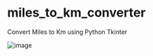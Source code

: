 # miles_to_km_converter
Convert Miles to Km using Python Tkinter

![image](https://user-images.githubusercontent.com/45332364/232250046-309a71bd-aa5e-4465-a296-c8d1bf0ee911.png)
